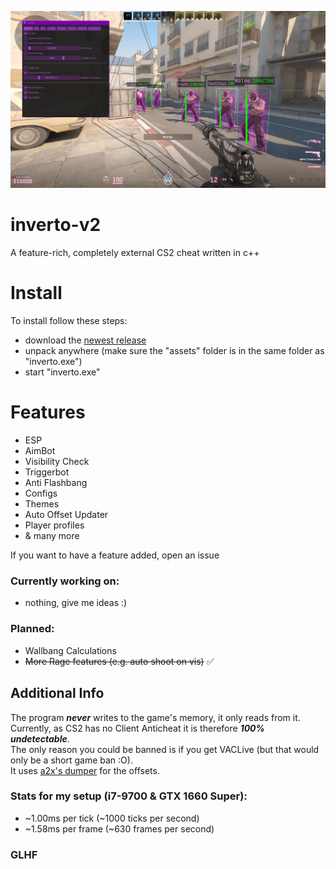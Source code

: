 ![demo pic](https://github.com/devskiddlee/inverto-v2/blob/main/demo/inverto.png)

# inverto-v2
A feature-rich, completely external CS2 cheat written in c++

# Install
To install follow these steps:
- download the [newest release](https://github.com/devskiddlee/inverto-v2/releases/tag/v2.1)
- unpack anywhere (make sure the "assets" folder is in the same folder as "inverto.exe")
- start "inverto.exe"

# Features
- ESP
- AimBot
- Visibility Check
- Triggerbot
- Anti Flashbang
- Configs
- Themes
- Auto Offset Updater
- Player profiles
- & many more

If you want to have a feature added, open an issue

### Currently working on:
- nothing, give me ideas :)

### Planned:
- Wallbang Calculations
- ~~More Rage features (e.g. auto shoot on vis)~~ ✅

## Additional Info
The program ***never*** writes to the game's memory, it only reads from it.<br>
Currently, as CS2 has no Client Anticheat it is therefore ***100% undetectable***.<br>
The only reason you could be banned is if you get VACLive (but that would only be a short game ban :O).<br>
It uses [a2x's dumper](https://github.com/a2x/cs2-dumper/) for the offsets.

### Stats for my setup (i7-9700 & GTX 1660 Super):
- ~1.00ms per tick  (~1000 ticks  per second)
- ~1.58ms per frame (~630  frames per second)

### GLHF
